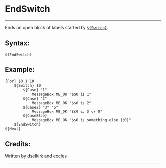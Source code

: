 # EndSwitch

---

Ends an open block of labels started by [`${Switch}`][1].

## Syntax:

	${EndSwitch}

## Example:

	{For} $0 1 10
		${Switch} $0
			${Case} "1"
				MessageBox MB_OK "$$0 is 1"
			${Case} "2"
				MessageBox MB_OK "$$0 is 2"
			${Case2} "3" "5"
				MessageBox MB_OK "$$0 is 3 or 5"
			${CaseElse}
				MessageBox MB_OK "$$0 is something else ($0)"
		${EndSwitch}
	${Next}

## Credits:

Written by dselkirk and eccles

---

[1]: Switch.md